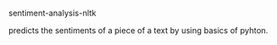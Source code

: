  sentiment-analysis-nltk

 predicts the sentiments of a piece of a text by using basics of pyhton.
 
